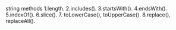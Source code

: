 string methods
1.length.
2.includes().
3.startsWith().
4.endsWith().
5.indexOf().
6.slice().
7. toLowerCase(), toUpperCase().
8.replace(), replaceAll().